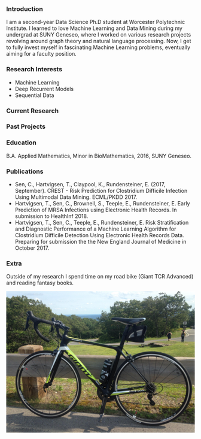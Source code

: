### Introduction

I am a second-year Data Science Ph.D student at Worcester Polytechnic Institute. I learned to love Machine Learning and Data Mining during my undergrad at SUNY Geneseo, where I worked on various research projects revolving around graph theory and natural language processing. Now, I get to fully invest myself in fascinating Machine Learning problems, eventually aiming for a faculty position. 

### Research Interests

- Machine Learning
- Deep Recurrent Models
- Sequential Data

### Current Research

### Past Projects

### Education

B.A. Applied Mathematics, Minor in BioMathematics, 2016, SUNY Geneseo.

### Publications

- Sen, C., Hartvigsen, T., Claypool, K., Rundensteiner, E. (2017, September). CREST - Risk Prediction for Clostridium Difficile Infection Using Multimodal Data Mining. ECML/PKDD 2017.
- Hartvigsen, T., Sen, C., Brownell, S., Teeple, E., Rundensteiner, E. Early Prediction of MRSA Infections using Electronic Health Records. In submission to HealthInf 2018.
- Hartvigsen, T., Sen, C., Teeple, E., Rundensteiner, E. Risk Stratification and Diagnostic Performance of a Machine Learning Algorithm for Clostridium Difficile Detection Using Electronic Health Records Data. Preparing for submission the the New England Journal of Medicine in October 2017.

### Extra
Outside of my research I spend time on my road bike (Giant TCR Advanced) and reading fantasy books.

![Image of My Bike](https://github.com/Thartvigsen/thartvigsen.github.io/blob/master/bike.jpg)
